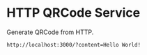 # HTTP QRCode Service

Generate QRCode from HTTP.

```
http://localhost:3000/?content=Hello World!
```
